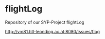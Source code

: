 # flightLog
Repository of our SYP-Project flightLog

http://vm81.htl-leonding.ac.at:8080/issues/flog
